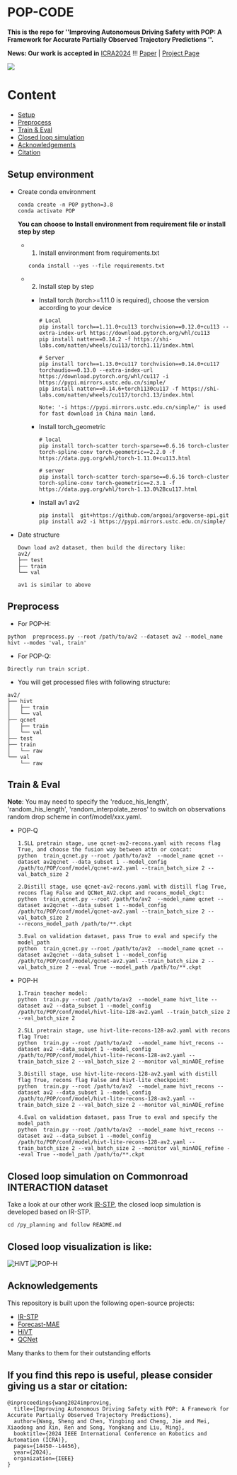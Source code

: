 # POP-CODE

**This is the repo for ''Improving Autonomous Driving Safety with POP: A Framework for Accurate Partially Observed Trajectory Predictions ''.**

**News: Our work is accepted in** [ICRA2024](https://2024.ieee-icra.org/) !!! [Paper](https://arxiv.org/abs/2309.15685) | [Project Page](https://chantsss.github.io/POP/)


![](assets/overview.jpg)



# Content
- [Setup](#setup-environment)
- [Preprocess](#preprocess)
- [Train & Eval](#train--eval)
- [Closed loop simulation](#closed-loop-simulation-on-commonroad-interaction-dataset)
- [Acknowledgements](#acknowledgements)
- [Citation](#if-you-find-this-repo-is-useful-please-consider-giving-us-a-star-or-citation)

## Setup environment

- Create conda environment
    ```
    conda create -n POP python=3.8
    conda activate POP
    ```
    **You can choose to Install environment from requirement file or install step by step**
    - 1. Install environment from requirements.txt
        ```
        conda install --yes --file requirements.txt
        ```
        
    - 2. Install step by step 
        - Install torch (torch>=1.11.0 is required), choose the version according to your device
            ```
            # Local
            pip install torch==1.11.0+cu113 torchvision==0.12.0+cu113 --extra-index-url https://download.pytorch.org/whl/cu113
            pip install natten==0.14.2 -f https://shi-labs.com/natten/wheels/cu113/torch1.11/index.html

            # Server
            pip install torch==1.13.0+cu117 torchvision==0.14.0+cu117 torchaudio==0.13.0 --extra-index-url https://download.pytorch.org/whl/cu117 -i https://pypi.mirrors.ustc.edu.cn/simple/
            pip install natten==0.14.6+torch1130cu117 -f https://shi-labs.com/natten/wheels/cu117/torch1.13/index.html

            Note: '-i https://pypi.mirrors.ustc.edu.cn/simple/' is used for fast download in China main land. 
            ```

        - Install torch_geometric
            ```
            # local
            pip install torch-scatter torch-sparse==0.6.16 torch-cluster torch-spline-conv torch-geometric==2.2.0 -f https://data.pyg.org/whl/torch-1.11.0+cu113.html

            # server
            pip install torch-scatter torch-sparse==0.6.16 torch-cluster torch-spline-conv torch-geometric==2.3.1 -f https://data.pyg.org/whl/torch-1.13.0%2Bcu117.html
            ```

        - Install av1 av2
            ```
            pip install  git+https://github.com/argoai/argoverse-api.git
            pip install av2 -i https://pypi.mirrors.ustc.edu.cn/simple/
            ```

- Date structure
    ```
    Down load av2 dataset, then build the directory like:
    av2/
    ├── test
    ├── train
    └── val

    av1 is similar to above
    ```

## Preprocess

    
- For POP-H:
```
python  preprocess.py --root /path/to/av2 --dataset av2 --model_name hivt --modes 'val, train'
```

- For POP-Q:
```
Directly run train script.
```


- You will get processed files with following structure:

```
av2/
├── hivt
│   ├── train
│   └── val
├── qcnet
│   ├── train
│   └── val
├── test
├── train
│   └── raw
└── val
    └── raw
```
    

## Train & Eval

**Note**: You may need to specify the 'reduce_his_length', 'random_his_length', 'random_interpolate_zeros' to switch on observations random drop scheme in conf/model/xxx.yaml.

- POP-Q
    ```
    1.SLL pretrain stage, use qcnet-av2-recons.yaml with recons flag True, and choose the fusion way between attn or concat:
    python  train_qcnet.py --root /path/to/av2  --model_name qcnet --dataset av2qcnet --data_subset 1 --model_config /path/to/POP/conf/model/qcnet-av2.yaml --train_batch_size 2 --val_batch_size 2

    2.Distill stage, use qcnet-av2-recons.yaml with distill flag True, recons flag False and QCNet_AV2.ckpt and recons_model_ckpt:
    python  train_qcnet.py --root /path/to/av2  --model_name qcnet --dataset av2qcnet --data_subset 1 --model_config /path/to/POP/conf/model/qcnet-av2.yaml --train_batch_size 2 --val_batch_size 2
    --recons_model_path /path/to/**.ckpt

    3.Eval on validation dataset, pass True to eval and specify the model_path 
    python  train_qcnet.py --root /path/to/av2  --model_name qcnet --dataset av2qcnet --data_subset 1 --model_config /path/to/POP/conf/model/qcnet-av2.yaml --train_batch_size 2 --val_batch_size 2 --eval True --model_path /path/to/**.ckpt
    
    ```

- POP-H

    ```
    1.Train teacher model:
    python  train.py --root /path/to/av2  --model_name hivt_lite --dataset av2 --data_subset 1 --model_config /path/to/POP/conf/model/hivt-lite-128-av2.yaml --train_batch_size 2 --val_batch_size 2
    
    2.SLL pretrain stage, use hivt-lite-recons-128-av2.yaml with recons flag True:
    python  train.py --root /path/to/av2  --model_name hivt_recons --dataset av2 --data_subset 1 --model_config /path/to/POP/conf/model/hivt-lite-recons-128-av2.yaml --train_batch_size 2 --val_batch_size 2 --monitor val_minADE_refine

    3.Distill stage, use hivt-lite-recons-128-av2.yaml with distill flag True, recons flag False and hivt-lite checkpoint:
    python  train.py --root /path/to/av2  --model_name hivt_recons --dataset av2 --data_subset 1 --model_config /path/to/POP/conf/model/hivt-lite-recons-128-av2.yaml --train_batch_size 2 --val_batch_size 2 --monitor val_minADE_refine

    4.Eval on validation dataset, pass True to eval and specify the model_path 
    python  train.py --root /path/to/av2  --model_name hivt_recons --dataset av2 --data_subset 1 --model_config /path/to/POP/conf/model/hivt-lite-recons-128-av2.yaml --train_batch_size 2 --val_batch_size 2 --monitor val_minADE_refine --eval True --model_path /path/to/**.ckpt

    ```

## Closed loop simulation on Commonroad INTERACTION dataset
Take a look at our other work [IR-STP](https://github.com/ChenYingbing/IR-STP-Planner), the closed loop simulation is developed based on IR-STP.
```
cd /py_planning and follow README.md
```

## Closed loop visualization is like:
![HiVT](assets/output_video_HiVT.gif)  ![POP-H](assets/output_video_POP-H.gif)

## Acknowledgements

This repository is built upon the following open-source projects:
- [IR-STP](https://github.com/ChenYingbing/IR-STP-Planner)
- [Forecast-MAE](https://github.com/jchengai/forecast-mae)
- [HiVT](https://github.com/ZikangZhou/HiVT)
- [QCNet](https://github.com/ZikangZhou/QCNet)

Many thanks to them for their outstanding efforts

## If you find this repo is useful, please consider giving us a star or citation:
```
@inproceedings{wang2024improving,
  title={Improving Autonomous Driving Safety with POP: A Framework for Accurate Partially Observed Trajectory Predictions},
  author={Wang, Sheng and Chen, Yingbing and Cheng, Jie and Mei, Xiaodong and Xin, Ren and Song, Yongkang and Liu, Ming},
  booktitle={2024 IEEE International Conference on Robotics and Automation (ICRA)},
  pages={14450--14456},
  year={2024},
  organization={IEEE}
}
```
